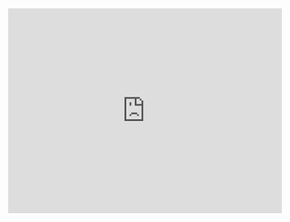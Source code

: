 
<div id="header" align="center">
 <iframe src="https://giphy.com/embed/x8tjlSYmu8AqsLG80j" width="480" height="360" frameBorder="0" class="giphy-embed" allowFullScreen></iframe>
</div>
<!--
- 🔭 I’m currently working on ...
- 🌱 I’m currently learning ...
- 👯 I’m looking to collaborate on ...
- 🤔 I’m looking for help with ...
- 💬 Ask me about ...
- 📫 How to reach me: ...
- ⚡ Fun fact: ...
-->
